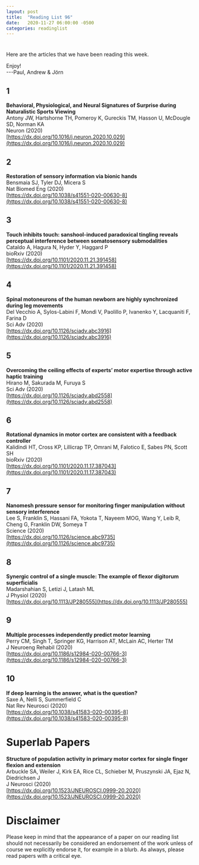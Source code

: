 ```yaml
---
layout: post
title:  "Reading List 96"
date:   2020-11-27 06:00:00 -0500
categories: readinglist
---
```


# 

Here are the articles that we have been reading this week.

Enjoy!  
---Paul, Andrew & Jörn

## 1
**Behavioral, Physiological, and Neural Signatures of Surprise during Naturalistic Sports Viewing**  
Antony JW, Hartshorne TH, Pomeroy K, Gureckis TM, Hasson U, McDougle SD, Norman KA  
Neuron (2020)  
[https://dx.doi.org/10.1016/j.neuron.2020.10.029](https://dx.doi.org/10.1016/j.neuron.2020.10.029)

## 2
**Restoration of sensory information via bionic hands**  
Bensmaia SJ, Tyler DJ, Micera S  
Nat Biomed Eng (2020)  
[https://dx.doi.org/10.1038/s41551-020-00630-8](https://dx.doi.org/10.1038/s41551-020-00630-8)

## 3
**Touch inhibits touch: sanshool-induced paradoxical tingling reveals perceptual interference between somatosensory submodalities**  
Cataldo A, Hagura N, Hyder Y, Haggard P  
bioRxiv (2020)  
[https://dx.doi.org/10.1101/2020.11.21.391458](https://dx.doi.org/10.1101/2020.11.21.391458)

## 4
**Spinal motoneurons of the human newborn are highly synchronized during leg movements**  
Del Vecchio A, Sylos-Labini F, Mondì V, Paolillo P, Ivanenko Y, Lacquaniti F, Farina D  
Sci Adv (2020)  
[https://dx.doi.org/10.1126/sciadv.abc3916](https://dx.doi.org/10.1126/sciadv.abc3916)

## 5
**Overcoming the ceiling effects of experts’ motor expertise through active haptic training**  
Hirano M, Sakurada M, Furuya S  
Sci Adv (2020)  
[https://dx.doi.org/10.1126/sciadv.abd2558](https://dx.doi.org/10.1126/sciadv.abd2558)

## 6
**Rotational dynamics in motor cortex are consistent with a feedback controller**  
Kalidindi HT, Cross KP, Lillicrap TP, Omrani M, Falotico E, Sabes PN, Scott SH  
bioRxiv (2020)  
[https://dx.doi.org/10.1101/2020.11.17.387043](https://dx.doi.org/10.1101/2020.11.17.387043)

## 7
**Nanomesh pressure sensor for monitoring finger manipulation without sensory interference**  
Lee S, Franklin S, Hassani FA, Yokota T, Nayeem MOG, Wang Y, Leib R, Cheng G, Franklin DW, Someya T  
Science (2020)  
[https://dx.doi.org/10.1126/science.abc9735](https://dx.doi.org/10.1126/science.abc9735)

## 8
**Synergic control of a single muscle: The example of flexor digitorum superficialis**  
Madarshahian S, Letizi J, Latash ML  
J Physiol (2020)  
[https://dx.doi.org/10.1113/JP280555](https://dx.doi.org/10.1113/JP280555)

## 9
**Multiple processes independently predict motor learning**  
Perry CM, Singh T, Springer KG, Harrison AT, McLain AC, Herter TM  
J Neuroeng Rehabil (2020)  
[https://dx.doi.org/10.1186/s12984-020-00766-3](https://dx.doi.org/10.1186/s12984-020-00766-3)

## 10
**If deep learning is the answer, what is the question?**  
Saxe A, Nelli S, Summerfield C  
Nat Rev Neurosci (2020)  
[https://dx.doi.org/10.1038/s41583-020-00395-8](https://dx.doi.org/10.1038/s41583-020-00395-8)


# Superlab Papers

**Structure of population activity in primary motor cortex for single finger flexion and extension**  
Arbuckle SA, Weiler J, Kirk EA, Rice CL, Schieber M, Pruszynski JA, Ejaz N, Diedrichsen J  
J Neurosci (2020)  
[https://dx.doi.org/10.1523/JNEUROSCI.0999-20.2020](https://dx.doi.org/10.1523/JNEUROSCI.0999-20.2020)


# Disclaimer
Please keep in mind that the appearance of a paper on our reading list should not necessarily be considered an endorsement of the work unless of course we explicitly endorse it, for example in a blurb. As always, please read papers with a critical eye.

